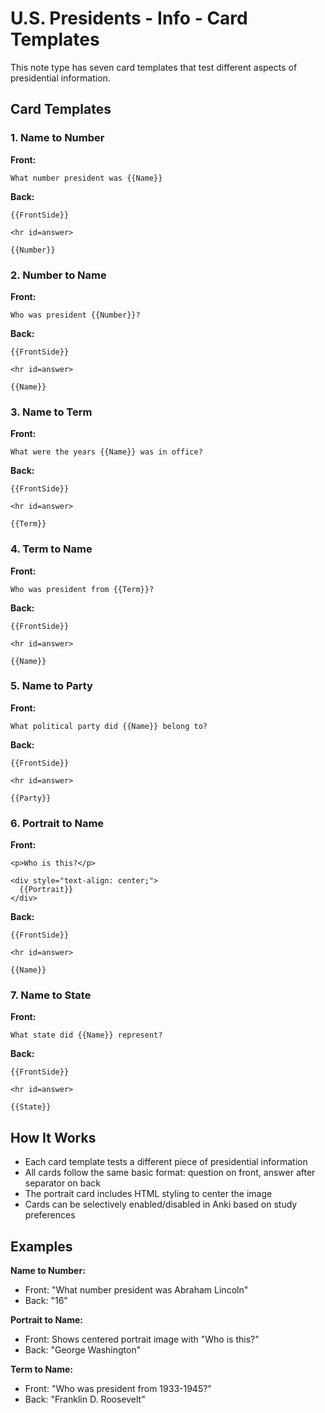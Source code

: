 # U.S. Presidents - Info - Card Templates

This note type has seven card templates that test different aspects of presidential information.

## Card Templates

### 1. Name to Number

**Front:**
```
What number president was {{Name}}
```

**Back:**
```
{{FrontSide}}

<hr id=answer>

{{Number}}
```

### 2. Number to Name

**Front:**
```
Who was president {{Number}}?
```

**Back:**
```
{{FrontSide}}

<hr id=answer>

{{Name}}
```

### 3. Name to Term

**Front:**
```
What were the years {{Name}} was in office?
```

**Back:**
```
{{FrontSide}}

<hr id=answer>

{{Term}}
```

### 4. Term to Name

**Front:**
```
Who was president from {{Term}}?
```

**Back:**
```
{{FrontSide}}

<hr id=answer>

{{Name}}
```

### 5. Name to Party

**Front:**
```
What political party did {{Name}} belong to?
```

**Back:**
```
{{FrontSide}}

<hr id=answer>

{{Party}}
```

### 6. Portrait to Name

**Front:**
```
<p>Who is this?</p>

<div style="text-align: center;">
  {{Portrait}}
</div>
```

**Back:**
```
{{FrontSide}}

<hr id=answer>

{{Name}}
```

### 7. Name to State

**Front:**
```
What state did {{Name}} represent?
```

**Back:**
```
{{FrontSide}}

<hr id=answer>

{{State}}
```

## How It Works

- Each card template tests a different piece of presidential information
- All cards follow the same basic format: question on front, answer after separator on back
- The portrait card includes HTML styling to center the image
- Cards can be selectively enabled/disabled in Anki based on study preferences

## Examples

**Name to Number:**
- Front: "What number president was Abraham Lincoln"
- Back: "16"

**Portrait to Name:**
- Front: Shows centered portrait image with "Who is this?"
- Back: "George Washington"

**Term to Name:**
- Front: "Who was president from 1933-1945?"
- Back: "Franklin D. Roosevelt" 
